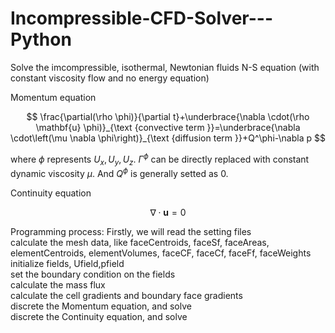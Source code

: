 # Incompressible-CFD-Solver---Python
Solve the imcompressible, isothermal, Newtonian fluids N-S equation (with constant viscosity flow and no energy equation)

Momentum equation

$$
\frac{\partial(\rho \phi)}{\partial t}+\underbrace{\nabla \cdot(\rho \mathbf{u} \phi)}_{\text {convective term }}=\underbrace{\nabla \cdot\left(\mu \nabla \phi\right)}_{\text {diffusion term }}+Q^\phi-\nabla p
$$

where $\phi$ represents $U_x, U_y, U_z$. $\Gamma^\phi$ can be directly replaced with constant dynamic viscosity $\mu$. And $Q^\phi$ is generally setted as 0.

Continuity equation

$$
\nabla \cdot\mathbf{u}=0
$$


Programming process:
Firstly, we will read the setting files<br>
calculate the mesh data, like faceCentroids, faceSf, faceAreas, elementCentroids, elementVolumes, faceCF, faceCf, faceFf, faceWeights<br>
initialize fields, Ufield,pfield<br>
set the boundary condition on the fields<br>
calculate the mass flux<br>
calculate the cell gradients and boundary face gradients<br>
discrete the Momentum equation, and solve<br>
discrete the Continuity equation, and solve<br>
